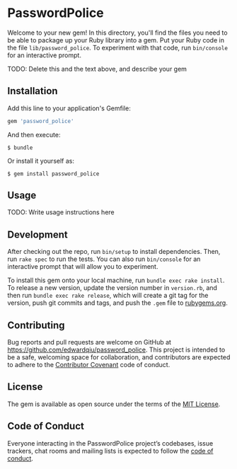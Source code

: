# PasswordPolice

Welcome to your new gem! In this directory, you'll find the files you need to be able to package up your Ruby library into a gem. Put your Ruby code in the file `lib/password_police`. To experiment with that code, run `bin/console` for an interactive prompt.

TODO: Delete this and the text above, and describe your gem

## Installation

Add this line to your application's Gemfile:

```ruby
gem 'password_police'
```

And then execute:

    $ bundle

Or install it yourself as:

    $ gem install password_police

## Usage

TODO: Write usage instructions here

## Development

After checking out the repo, run `bin/setup` to install dependencies. Then, run `rake spec` to run the tests. You can also run `bin/console` for an interactive prompt that will allow you to experiment.

To install this gem onto your local machine, run `bundle exec rake install`. To release a new version, update the version number in `version.rb`, and then run `bundle exec rake release`, which will create a git tag for the version, push git commits and tags, and push the `.gem` file to [rubygems.org](https://rubygems.org).

## Contributing

Bug reports and pull requests are welcome on GitHub at https://github.com/edwardqiu/password_police. This project is intended to be a safe, welcoming space for collaboration, and contributors are expected to adhere to the [Contributor Covenant](http://contributor-covenant.org) code of conduct.

## License

The gem is available as open source under the terms of the [MIT License](https://opensource.org/licenses/MIT).

## Code of Conduct

Everyone interacting in the PasswordPolice project’s codebases, issue trackers, chat rooms and mailing lists is expected to follow the [code of conduct](https://github.com/edwardqiu/password_police/blob/master/CODE_OF_CONDUCT.md).
